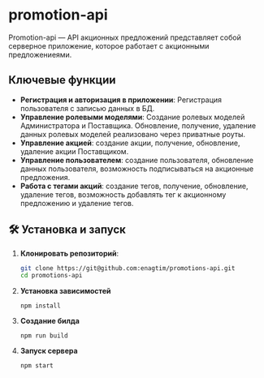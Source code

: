 # promotion-api

Promotion-api — API акционных предложений представляет собой серверное приложение, которое работает с акционными предложениеями.

## Ключевые функции

- **Регистрация и авторизация в приложении**: Регистрация пользователя с записью данных в БД.
- **Управление ролевыми моделями**: Создание ролевых моделей Администратора и Поставщика. Обновление, получение, удаление данных ролевых моделей реализовано через приватные роуты. 
- **Управление акцией**: создание акции, получение, обновление, удаление акции Поставщиком.
- **Управление пользователем**: создание пользователя, обновление данных пользователя, возможность подписываться на акционные предложения.
- **Работа с тегами акций**: создание тегов, получение, обновление, удаление тегов, возможность добавлять тег к акционному предложению и удаление тегов.


## 🛠️ Установка и запуск

1. **Клонировать репозиторий**:

   ```bash
   git clone https://git@github.com:enagtim/promotions-api.git
   cd promotions-api
2. **Установка зависимостей**

    ```bach
    npm install
3. **Создание билда**

    ```bach
    npm run build
4. **Запуск сервера**

    ```bach
    npm start
